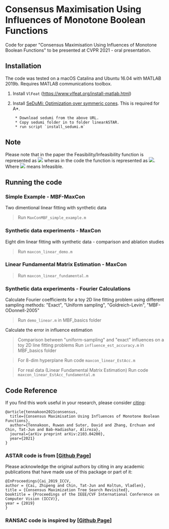 # Consensus Maximisation Using Influences of Monotone Boolean Functions

Code for paper "Consensus Maximisation Using Influences of Monotone Boolean Functions" to be presented at CVPR 2021 - oral presentation. 


## Installation
The code was tested on a macOS Catalina and Ubuntu 16.04 with MATLAB 2019b. Requires MATLAB communications toolbox.  
1) Install `VlFeat` (https://www.vlfeat.org/install-matlab.html)  
2) Install [SeDuMi: Optimization over symmeric cones](https://github.com/sqlp/sedumi).  This is required for A*.  

		* Download sedumi from the above URL.  
		* Copy sedumi folder in to folder linearASTAR.   
		* run script `install_sedumi.m`  



## Note
Please note that in the paper the Feasibility/Infeasibility function is represented as <img src="https://render.githubusercontent.com/render/math?math=f\{0,1\}^n \to \{0,1\}"> wheras in the code the function is represented as <img src="https://render.githubusercontent.com/render/math?math=f\{0,1\}^n \to \{1,-1\}">. Where <img src="https://render.githubusercontent.com/render/math?math=f(x) = -1"> means Infeasible.



## Running the code

### Simple Example - MBF-MaxCon
Two dimentional linear fitting with synthetic data 
> Run `MaxConMBF_simple_example.m`


### Synthetic data experiments - MaxCon
Eight dim linear fitting with synthetic data - comparison and ablation studies
> Run `maxcon_linear_demo.m`



###  Linear Fundamental Matrix Estimation - MaxCon
> Run `maxcon_linear_fundamental.m`


### Synthetic data experiments - Fourier Calculations
Calculate Fourier coefficients for a toy 2D line fitting problem using different sampling methods: "Exact", "Uniform sampling", "Goldreich-Levin", "MBF-ODonnell-2005"
> Run `demo_linear.m` in MBF_basics folder

Calculate the error in influence estimation
> Comparison between "uniform-sampling" and "exact" influences on a toy 2D line fitting problems Run `influence_est_accuracy.m` in MBF_basics folder

> For 8-dim hyperplane Run code `maxcon_linear_EstAcc.m`

> For real data (Linear Fundamental Matrix Estimation) Run code `maxcon_linear_EstAcc_fundamental.m`





## Code Reference

If you find this work useful in your research, please consider [citing](https://arxiv.org/abs/2103.04200):

```
@article{tennakoon2021consensus,
  title={Consensus Maximisation Using Influences of Monotone Boolean Functions},
  author={Tennakoon, Ruwan and Suter, David and Zhang, Erchuan and Chin, Tat-Jun and Bab-Hadiashar, Alireza},
  journal={arXiv preprint arXiv:2103.04200},
  year={2021}
}
```



### ASTAR code is from [[Github Page](https://github.com/ZhipengCai/MaxConTreeSearch.git)] 

Please acknowledge the original authors by citing in any academic publications that have made use of this package or part of it:

```
@InProceedings{Cai_2019_ICCV,
author = {Cai, Zhipeng and Chin, Tat-Jun and Koltun, Vladlen},
title = {Consensus Maximization Tree Search Revisited},
booktitle = {Proceedings of the IEEE/CVF International Conference on Computer Vision (ICCV)},
year = {2019}
}
```

### RANSAC code is inspired by [[Github Page](https://github.com/ZhipengCai/Demo---Deterministic-consensus-maximization-with-biconvex-programming.git)] 

<!--Please acknowledge the original authors by citing in any academic publications that have made use of this package or part of it:

```
@inproceedings{cai2018deterministic,
  title={Deterministic Consensus Maximization with Biconvex Programming},
  author={Cai, Zhipeng and Chin, Tat-Jun and Le, Huu and Suter, David},
  booktitle={European Conference on Computer Vision},
  pages={699--714},
  year={2018},
  organization={Springer}
}
```
-->


